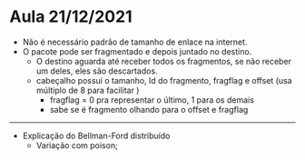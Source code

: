 # Aula 21/12/2021

- Não é necessário padrão de tamanho de enlace na internet.
- O pacote pode ser fragmentado e depois juntado no destino.
    - O destino aguarda até receber todos os fragmentos, se não receber um deles, eles são descartados.
    - cabeçalho possui o tamanho, Id do fragmento, fragflag e offset (usa múltiplo de 8 para facilitar                     )
        - fragflag = 0 pra representar o último, 1 para os demais
        - sabe se é fragmento olhando para o offset e fragflag
---
- Explicação do Bellman-Ford distribuído
    - Variação com poison;